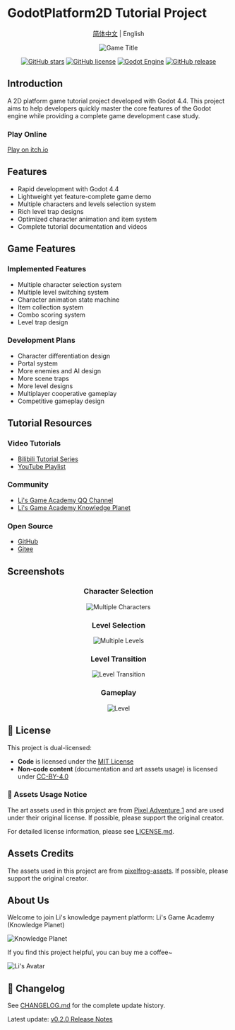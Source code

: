 # GodotPlatform2D Tutorial Project

<div align="center">

[简体中文](readme.md) | English

![Game Title](/docs/images/宣传图1.png)

[![GitHub stars](https://img.shields.io/github/stars/Liweimin0512/-GodotPlatform2D?style=flat-square)](https://github.com/Liweimin0512/-GodotPlatform2D/stargazers)
[![GitHub license](https://img.shields.io/github/license/Liweimin0512/-GodotPlatform2D?style=flat-square)](https://github.com/Liweimin0512/-GodotPlatform2D/blob/main/LICENSE)
[![Godot Engine](https://img.shields.io/badge/GODOT-4.4-blue?style=flat-square)](https://godotengine.org)
[![GitHub release](https://img.shields.io/github/v/release/Liweimin0512/-GodotPlatform2D?style=flat-square)](https://github.com/Liweimin0512/-GodotPlatform2D/releases)

</div>

## Introduction

A 2D platform game tutorial project developed with Godot 4.4. This project aims to help developers quickly master the core features of the Godot engine while providing a complete game development case study.

### Play Online

[Play on itch.io](https://godot-li.itch.io/platform2d)

## Features

- Rapid development with Godot 4.4
- Lightweight yet feature-complete game demo
- Multiple characters and levels selection system
- Rich level trap designs
- Optimized character animation and item system
- Complete tutorial documentation and videos

## Game Features

### Implemented Features

- Multiple character selection system
- Multiple level switching system
- Character animation state machine
- Item collection system
- Combo scoring system
- Level trap design

### Development Plans

- Character differentiation design
- Portal system
- More enemies and AI design
- More scene traps
- More level designs
- Multiplayer cooperative gameplay
- Competitive gameplay design

## Tutorial Resources

### Video Tutorials

- [Bilibili Tutorial Series](https://www.bilibili.com/video/BV1fy411B7E3)
- [YouTube Playlist](https://www.youtube.com/playlist?list=PLN8Z_93DklwWYYkZrwqQ2VUk7p1pIu1NG)

### Community

- [Li's Game Academy QQ Channel](https://pd.qq.com/s/n93zqynt)
- [Li's Game Academy Knowledge Planet](https://t.zsxq.com/12B5zOA6n)

### Open Source

- [GitHub](https://github.com/Liweimin0512/-GodotPlatform2D)
- [Gitee](https://gitee.com/Giab/godot-platform-2d)

## Screenshots

<div align="center">

### Character Selection
![Multiple Characters](/docs/images/可选择多角色.gif)

### Level Selection
![Multiple Levels](/docs/images/可选择多关卡.gif)

### Level Transition
![Level Transition](/docs/images/关卡过渡shader.gif)

### Gameplay
![Level](/docs/images/关卡.gif)

</div>

## 📄 License

This project is dual-licensed:

- **Code** is licensed under the [MIT License](LICENSE.md#code-license-mit)
- **Non-code content** (documentation and art assets usage) is licensed under [CC-BY-4.0](LICENSE.md#non-code-content-license-cc-by-40)

### 🎨 Assets Usage Notice

The art assets used in this project are from [Pixel Adventure 1](https://pixelfrog-assets.itch.io/pixel-adventure-1) and are used under their original license. If possible, please support the original creator.

For detailed license information, please see [LICENSE.md](LICENSE.md).

## Assets Credits

The assets used in this project are from [pixelfrog-assets](https://pixelfrog-assets.itch.io/pixel-adventure-1). If possible, please support the original creator.

## About Us

Welcome to join Li's knowledge payment platform: Li's Game Academy (Knowledge Planet)

![Knowledge Planet](/docs/images/知识星球-二维码.jpg)

If you find this project helpful, you can buy me a coffee~

![Li's Avatar](/docs/images/老李头像.png)

## 📝 Changelog

See [CHANGELOG.md](docs/changelogs/CHANGELOG.md) for the complete update history.

Latest update: [v0.2.0 Release Notes](docs/changelogs/2025-03-17-character-and-items.md)
